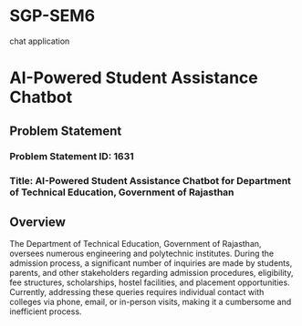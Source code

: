# SGP-SEM6

chat application
# AI-Powered Student Assistance Chatbot

## Problem Statement
### **Problem Statement ID:** 1631  
### **Title:** AI-Powered Student Assistance Chatbot for Department of Technical Education, Government of Rajasthan

## **Overview**
The Department of Technical Education, Government of Rajasthan, oversees numerous engineering and polytechnic institutes. During the admission process, a significant number of inquiries are made by students, parents, and other stakeholders regarding admission procedures, eligibility, fee structures, scholarships, hostel facilities, and placement opportunities. Currently, addressing these queries requires individual contact with colleges via phone, email, or in-person visits, making it a cumbersome and inefficient process.

